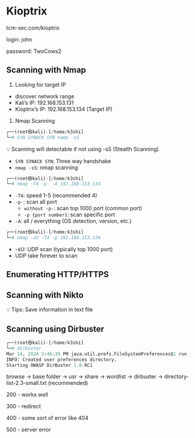 # Kioptrix

tcm-sec.com/kioptrix

login: john

password: TwoCows2

## Scanning with Nmap

1. Looking for target IP

* discover network range
* Kali’s IP: 192.168.153.131
* Kioptrix’s IP: 192.168.153.134 (Target IP)

1. Nmap Scanning

```python
┌──(root㉿kali)-[/home/k3shi]
└─# SYN SYNACK SYN namp -sS
```

💡 Scanning will detectable if not using -sS (Stealth Scanning)

* `SYN SYNACK SYN`: Three way handshake
* `nmap -sS`: nmap scanning

```python
┌──(root㉿kali)-[/home/k3shi]
└─# nmap -T4 -p- -A 192.168.153.134
```

* `-T4`: speed 1-5 (recommended 4)
* `-p-`: scan all port
  * `without -p-`: scan top 1000 port (common port)
  * `-p {port number}`: scan specific port
* `-A`: all / everything (OS detection, version, etc.)

```python
┌──(root㉿kali)-[/home/k3shi]
└─# nmap -sU -T4 -p 192.168.153.134
```

* \-sU: UDP scan (typically top 1000 port)
* UDP take forever to scan

## Enumerating HTTP/HTTPS

## Scanning with Nikto

💡 Tips: Save information in text file

## Scanning using Dirbuster

```python
┌──(root㉿kali)-[/home/k3shi]
└─# dirbuster
Mar 14, 2024 5:46:39 PM java.util.prefs.FileSystemPreferences$1 run
INFO: Created user preferences directory.
Starting OWASP DirBuster 1.0-RC1
```

browse → base folder → usr → share → wordlist → dirbuster → directory-list-2.3-small.txt (recommended)

200 - works well

300 - redirect

400 - some sort of error like 404

500 - server error
